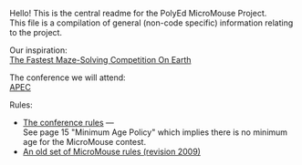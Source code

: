 Hello! This is the central readme for the PolyEd MicroMouse Project. \
This file is a compilation of general (non-code specific) information relating to the project.

Our inspiration: \
[The Fastest Maze-Solving Competition On Earth](https://www.youtube.com/watch?v=ZMQbHMgK2rw)

The conference we will attend: \
[APEC](https://apec-conf.org/)

Rules:
- [The conference rules](https://s3.us-east-1.amazonaws.com/apec-conf-images/APEC_Policies_And_Procedures_Rev_7-3_2022-09-02.pdf) —\
  See page 15 "Minimum Age Policy" which implies there is no minimum age for the MicroMouse contest.
- [An old set of MicroMouse rules (revision 2009)](http://micromouseusa.com/wp-content/uploads/2013/10/APEC-Rules.pdf)

<!--
---
Also [Nim](https://nim-lang.org/) 😃
--><!--I (Joshua) commented this out to not be beligerent, please leave it in here in this form though, just for fun-->
